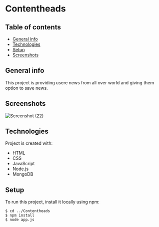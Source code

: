 # Contentheads

## Table of contents
* [General info](#general-info)
* [Technologies](#technologies)
* [Setup](#setup)
* [Screenshots](#screenshots)

## General info
This project is providing usere news from all over world and giving them option to save news.

## Screenshots
![Screenshot (22)](https://user-images.githubusercontent.com/63574672/93490910-b345f000-f926-11ea-8195-d827cf34cb6c.png)
	
## Technologies
Project is created with:
* HTML
* CSS
* JavaScript
* Node.js
* MongoDB
	
## Setup
To run this project, install it locally using npm:

```
$ cd ../Contentheads
$ npm install
$ node app.js
